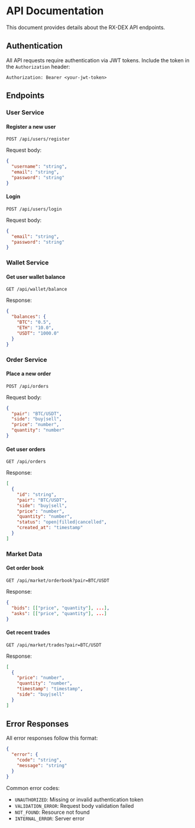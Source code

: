 # API Documentation

This document provides details about the RX-DEX API endpoints.

## Authentication

All API requests require authentication via JWT tokens. Include the token in the `Authorization` header:

```
Authorization: Bearer <your-jwt-token>
```

## Endpoints

### User Service

#### Register a new user
```
POST /api/users/register
```

Request body:
```json
{
  "username": "string",
  "email": "string",
  "password": "string"
}
```

#### Login
```
POST /api/users/login
```

Request body:
```json
{
  "email": "string",
  "password": "string"
}
```

### Wallet Service

#### Get user wallet balance
```
GET /api/wallet/balance
```

Response:
```json
{
  "balances": {
    "BTC": "0.5",
    "ETH": "10.0",
    "USDT": "1000.0"
  }
}
```

### Order Service

#### Place a new order
```
POST /api/orders
```

Request body:
```json
{
  "pair": "BTC/USDT",
  "side": "buy|sell",
  "price": "number",
  "quantity": "number"
}
```

#### Get user orders
```
GET /api/orders
```

Response:
```json
[
  {
    "id": "string",
    "pair": "BTC/USDT",
    "side": "buy|sell",
    "price": "number",
    "quantity": "number",
    "status": "open|filled|cancelled",
    "created_at": "timestamp"
  }
]
```

### Market Data

#### Get order book
```
GET /api/market/orderbook?pair=BTC/USDT
```

Response:
```json
{
  "bids": [["price", "quantity"], ...],
  "asks": [["price", "quantity"], ...]
}
```

#### Get recent trades
```
GET /api/market/trades?pair=BTC/USDT
```

Response:
```json
[
  {
    "price": "number",
    "quantity": "number",
    "timestamp": "timestamp",
    "side": "buy|sell"
  }
]
```

## Error Responses

All error responses follow this format:

```json
{
  "error": {
    "code": "string",
    "message": "string"
  }
}
```

Common error codes:
- `UNAUTHORIZED`: Missing or invalid authentication token
- `VALIDATION_ERROR`: Request body validation failed
- `NOT_FOUND`: Resource not found
- `INTERNAL_ERROR`: Server error